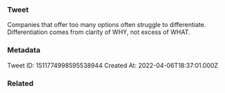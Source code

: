 ### Tweet
Companies that offer too many options often struggle to differentiate. Differentiation comes from clarity of WHY, not excess of WHAT.

### Metadata
Tweet ID: 1511774998595538944
Created At: 2022-04-06T18:37:01.000Z

### Related

